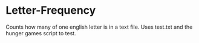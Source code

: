 # Letter-Frequency
Counts how many of one english letter is in a text file.
Uses test.txt and the hunger games script to test. 
